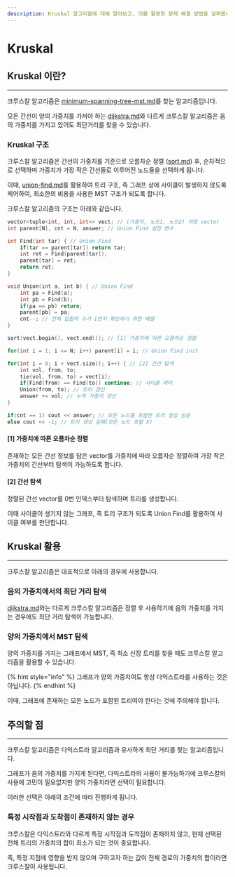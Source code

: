 ```yaml
---
description: Kruskal 알고리즘에 대해 알아보고, 이를 활용한 문제 해결 방법을 살펴봅니다.
---
```


# Kruskal

## Kruskal 이란?

***

크루스칼 알고리즘은 [minimum-spanning-tree-mst.md](../data-structure/minimum-spanning-tree-mst.md "mention")를 찾는 알고리즘입니다.

모든 간선이 양의 가중치를 가져야 하는 [dijkstra.md](dijkstra.md "mention")와 다르게 크루스칼 알고리즘은 음의 가중치를 가지고 있어도 최단거리를 찾을 수 있습니다.

### Kruskal 구조

크루스칼 알고리즘은 간선의 가중치를 기준으로 오름차순 정렬 ([sort.md](sort.md "mention")) 후, 순차적으로 선택하며 가중치가 가장 작은 간선들로 이루어진 노드들을 선택하게 됩니다.

이때, [union-find.md](../data-structure/union-find.md "mention")를 활용하여 트리 구조, 즉 그래프 상에 사이클이 발생하지 않도록 제어하여, 최소한의 비용을 사용한 MST 구조가 되도록 합니다.

크루스칼 알고리즘의 구조는 아래와 같습니다.

```cpp
vector<tuple<int, int, int>> vect; // (가중치, 노드1, 노드2) 저장 vector
int parent[N], cnt = N, answer; // Union Find 설정 변수

int Find(int tar) { // Union Find
    if(tar == parent[tar]) return tar;
    int ret = Find(parent[tar]);
    parent[tar] = ret;
    return ret;
}

void Union(int a, int b) { // Union Find
    int pa = Find(a);
    int pb = Find(b);
    if(pa == pb) return;
    parent[pb] = pa;
    cnt--; // 전체 집합의 수가 1인지 확인하기 위한 배열
}

sort(vect.begin(), vect.end()); // [1] 가중치에 따른 오름차순 정렬

for(int i = 1; i <= N; i++) parent[i] = i; // Union Find init

for(int i = 0; i < vect.size(); i++) { // [2] 간선 탐색
    int vol, from, to;
    tie(vol, from, to) = vect[i];
    if(Find(from) == Find(to)) continue; // 사이클 제어
    Union(from, to); // 트리 갱신
    answer += vol; // 누적 가중치 갱신
}

if(cnt == 1) cout << answer; // 모든 노드를 포함한 트리 생성 성공
else cout << -1; // 트리 생성 실패(모든 노드 포함 X)
```

#### \[1] 가중치에 따른 오름차순 정렬

존재하는 모든 간선 정보를 담은 vector를 가중치에 따라 오름차순 정렬하여 가장 작은 가중치의 간선부터 탐색이 가능하도록 합니다.

#### \[2] 간선 탐색

정렬된 간선 vector를 0번 인덱스부터 탐색하며 트리를 생성합니다.

이때 사이클이 생기지 않는 그래프, 즉 트리 구조가 되도록 Union Find를 활용하여 사이클 여부를 판단합니다.



## Kruskal 활용

***

크루스칼 알고리즘은 대표적으로 아래의 경우에 사용합니다.

### 음의 가중치에서의 최단 거리 탐색

[dijkstra.md](dijkstra.md "mention")와는 다르게 크루스칼 알고리즘은 정렬 후 사용하기에 음의 가중치를 가지는 경우에도 최단 거리 탐색이 가능합니다.

### 양의 가중치에서 MST 탐색

양의 가중치를 가지는 그래프에서 MST, 즉 최소 신장 트리를 찾을 때도 크루스칼 알고리즘을 활용할 수 있습니다.

{% hint style="info" %}
그래프가 양의 가중치여도 항상 다익스트라를 사용하는 것은 아닙니다.
{% endhint %}

이때, 그래프에  존재하는 모든 노드가 포함된 트리여야 한다는 것에 주의해야 합니다.



## 주의할 점

***

크루스칼 알고리즘은 다익스트라 알고리즘과 유사하게 최단 거리를 찾는 알고리즘입니다.

그래프가 음의 가중치를 가지게 된다면, 다익스트라의 사용이 불가능하기에 크루스칼의 사용에 고민이 필요없지만 양의 가중치라면 선택이 필요합니다.

이러한 선택은 아래의 조건에 따라 진행하게 됩니다.

### 특정 시작점과 도착점이 존재하지 않는 경우

크루스칼은 다익스트라와 다르게 특정 시작점과 도착점이 존재하지 않고, 현재 선택된 전체 트리의 가중치의 합이 최소가 되는 것이 중요합니다.

즉, 특정 지점에 영향을 받지 않으며 구하고자 하는 값이 전체 경로의 가중치의 합이라면 크루스칼이 사용됩니다.



